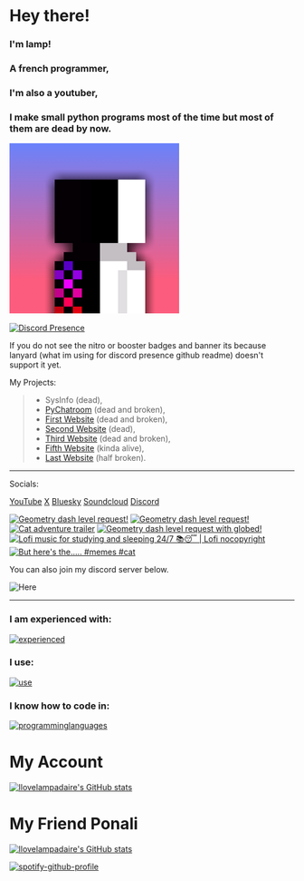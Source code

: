 # Hey there!

### I'm lamp!

### A french programmer,

### I'm also a youtuber,

### I make small python programs most of the time but most of them are dead by now.

[![Lamp's PFP](pfp.png)](https://linktr.ee/ilovelampadaireyt)

[![Discord Presence](https://lanyard.cnrad.dev/api/1056952213056004118)](https://discord.com/users/1056952213056004118)

If you do not see the nitro or booster badges and banner its because lanyard (what im using for discord presence github readme) doesn't support it yet.

My Projects:

> - SysInfo (dead),
> - [PyChatroom](https://github.com/ilovelampadaire/PY-Chatroom) (dead and broken),
> - [First Website](https://ilovelampadaire.com) (dead and broken),
> - [Second Website](https://lampsprojects.net) (dead),
> - [Third Website](https://lampsss.online) (dead and broken),
> - [Fifth Website](https://lamps-dev.dev) (kinda alive),
> - [Last Website](https://lamps.lol) (half broken).

___
Socials:

[YouTube](https://youtube.com/@ilovelampadaire)
[X](https://x.com/lampytofficial)
[Bluesky](https://bsky.app/profile/ilovelampadaire.bsky.social)
[Soundcloud](https://soundcloud.com/ilove-lampadaire)
[Discord](<https://discord.com/users/1056952213056004118>)

<!-- BEGIN YOUTUBE-CARDS -->
[![Geometry dash level request!](https://ytcards.demolab.com/?id=9eDiwoJeVW8&title=Geometry+dash+level+request%21&lang=en&timestamp=1737953372&background_color=%230d1117&title_color=%23ffffff&stats_color=%23dedede&max_title_lines=1&width=250&border_radius=5 "Geometry dash level request!")](https://www.youtube.com/watch?v=9eDiwoJeVW8)
[![Geometry dash level request!](https://ytcards.demolab.com/?id=tOtNPWvWoNU&title=Geometry+dash+level+request%21&lang=en&timestamp=1737905231&background_color=%230d1117&title_color=%23ffffff&stats_color=%23dedede&max_title_lines=1&width=250&border_radius=5 "Geometry dash level request!")](https://www.youtube.com/watch?v=tOtNPWvWoNU)
[![Cat adventure trailer](https://ytcards.demolab.com/?id=1qF067shNR8&title=Cat+adventure+trailer&lang=en&timestamp=1735472814&background_color=%230d1117&title_color=%23ffffff&stats_color=%23dedede&max_title_lines=1&width=250&border_radius=5 "Cat adventure trailer")](https://www.youtube.com/watch?v=1qF067shNR8)
[![Geometry dash level request with globed!](https://ytcards.demolab.com/?id=MfOlxGbI2Jc&title=Geometry+dash+level+request+with+globed%21&lang=en&timestamp=1732861877&background_color=%230d1117&title_color=%23ffffff&stats_color=%23dedede&max_title_lines=1&width=250&border_radius=5 "Geometry dash level request with globed!")](https://www.youtube.com/watch?v=MfOlxGbI2Jc)
[![Lofi music for studying and sleeping 24/7 📚😴 | Lofi nocopyright](https://ytcards.demolab.com/?id=2uZri1RBOjQ&title=Lofi+music+for+studying+and+sleeping+24%2F7+%F0%9F%93%9A%F0%9F%98%B4+%7C+Lofi+nocopyright&lang=en&timestamp=1732723153&background_color=%230d1117&title_color=%23ffffff&stats_color=%23dedede&max_title_lines=1&width=250&border_radius=5 "Lofi music for studying and sleeping 24/7 📚😴 | Lofi nocopyright")](https://www.youtube.com/watch?v=2uZri1RBOjQ)
[![But here's the..... #memes #cat](https://ytcards.demolab.com/?id=-8mIeDvqCv0&title=But+here%27s+the.....+%23memes+%23cat&lang=en&timestamp=1731766512&background_color=%230d1117&title_color=%23ffffff&stats_color=%23dedede&max_title_lines=1&width=250&border_radius=5 "But here's the..... #memes #cat")](https://www.youtube.com/watch?v=-8mIeDvqCv0)
<!-- END YOUTUBE-CARDS -->


You can also join my discord server below.


![Here](https://invidget.switchblade.xyz/uZCPaa3Gxd)

___
### I am experienced with:

[![experienced](https://skillicons.dev/icons?i=github,gitlab,vercel,vscode,git,godot,raspberrypi)](https://skillicons.dev)

### I use:

[![use](https://skillicons.dev/icons?i=ubuntu,windows,arch,mint)](https://skillicons.dev)

### I know how to code in:

[![programminglanguages](https://skillicons.dev/icons?i=html,css,js,svelte,python,cs)](https://skillicons.dev)

# My Account
[![Ilovelampadaire's GitHub stats](https://github-readme-stats.vercel.app/api?username=lamps-dev)](https://github.com/anuraghazra/github-readme-stats)

# My Friend Ponali
[![Ilovelampadaire's GitHub stats](https://github-readme-stats.vercel.app/api?username=ponali)](https://github.com/anuraghazra/github-readme-stats)

[![spotify-github-profile](https://spotify-github-profile.kittinanx.com/api/view?uid=krz9x0njioc623yyhe4xmxcya&cover_image=true&theme=default&show_offline=false&background_color=121212&interchange=false&bar_color_cover=true)](https://spotify-github-profile.kittinanx.com/api/view?uid=krz9x0njioc623yyhe4xmxcya&redirect=true)
